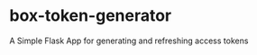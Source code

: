 box-token-generator
===================

A Simple Flask App for generating and refreshing access tokens